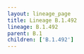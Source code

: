 ```yaml
---
layout: lineage_page
title: Lineage B.1.492
lineage: B.1.492
parent: B.1
children: ['B.1.492']
---
```

